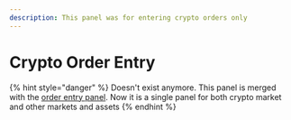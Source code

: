 ```yaml
---
description: This panel was for entering crypto orders only
---
```


# Crypto Order Entry

{% hint style="danger" %}
Doesn't exist anymore. This panel is merged with the [order entry panel](order-entry/). Now it is a single panel for both crypto market and other markets and assets
{% endhint %}



###
